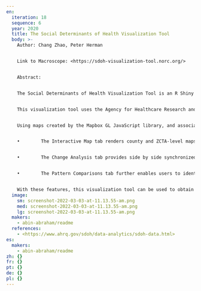 ```yaml
---
en:
  iteration: 18
  sequence: 6
  year: 2020
  title: The Social Determinants of Health Visualization Tool
  body: >-
    Author: Chang Zhao, Peter Herman


    Link to Macroscope: <https://sdoh-visualization-tool.norc.org/> 


    Abstract: 


    The Social Determinants of Health Visualization Tool is an R Shiny application that provides a user-friendly platform for public health researchers, policy makers and the public to examine spatial-temporal patterns of and relationships between social determinants of health (SDOH) measures known to influence health outcomes at multi-scales in the U.S.


    This visualization tool uses the Agency for Healthcare Research and Quality (AHRQ) SDOH beta database, which was curated from multiple Federal and publicly available data sources. Measures in the AHRQ SDOH database correspond to five key SDOH domains: social context (e.g., age, race/ethnicity), economic context (e.g., income, poverty), education, physical infrastructure (e.g., crime, environment), and healthcare context (e.g., health access, quality, behaviors). SDOH measures were collected for multiple years at two geographic levels in the U.S., i.e., county (324 variables, from 2009 to 2018), ZCTA (159 variables, from 2011 to 2018).


    Using maps created by the Mapbox GL JavaScript library, and associated scatterplots, summary tables, and graphs created by R Shiny, this tool can display a wide range of SDOH measures at scale. There are three key elements of the tool: 


    •        The Interactive Map tab renders county and ZCTA-level maps with options to select year and search for specific SDOH measure sorted by SDOH domain and topic. The zoom-in function allows for quick examination of SDOH in individual state and county.


    •        The Change Analysis tab provides side by side synchronized maps, a scatterplot with Pearson correlation test, a multi-group histogram and a summary table, allowing users to investigate temporal changes of a SDOH measure.


    •        The Pattern Comparisons tab further enables users to identify spatial associations and statistical relationships between different SDOH measures. 


    With these features, this visualization tool can be used to obtain critical insights into the spatial-temporal patterns in and associations between SDOH measures, thereby informing public health research and practice.
  image:
    sm: screenshot-2022-03-03-at-11.13.55-am.png
    med: screenshot-2022-03-03-at-11.13.55-am.png
    lg: screenshot-2022-03-03-at-11.13.55-am.png
  makers:
    - abin-abraham/readme
  references:
    - <https://www.ahrq.gov/sdoh/data-analytics/sdoh-data.html>
es:
  makers:
    - abin-abraham/readme
zh: {}
fr: {}
pt: {}
de: {}
pl: {}
---
```

